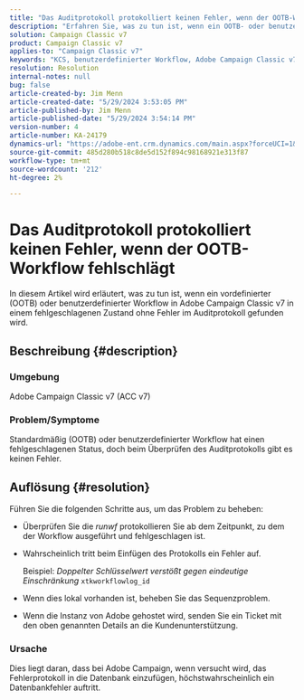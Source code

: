 ```yaml
---
title: "Das Auditprotokoll protokolliert keinen Fehler, wenn der OOTB-Workflow fehlschlägt."
description: "Erfahren Sie, was zu tun ist, wenn ein OOTB- oder benutzerdefinierter Workflow in der Adobe Campaign Classic fehlschlägt, aber keine Fehler im Auditprotokoll gefunden werden."
solution: Campaign Classic v7
product: Campaign Classic v7
applies-to: "Campaign Classic v7"
keywords: "KCS, benutzerdefinierter Workflow, Adobe Campaign Classic v7, Auditprotokoll, OOTB-Workflow, ACC v7"
resolution: Resolution
internal-notes: null
bug: false
article-created-by: Jim Menn
article-created-date: "5/29/2024 3:53:05 PM"
article-published-by: Jim Menn
article-published-date: "5/29/2024 3:54:14 PM"
version-number: 4
article-number: KA-24179
dynamics-url: "https://adobe-ent.crm.dynamics.com/main.aspx?forceUCI=1&pagetype=entityrecord&etn=knowledgearticle&id=52e8a186-d31d-ef11-840b-6045bd006268"
source-git-commit: 485d280b518c8de5d152f894c98168921e313f87
workflow-type: tm+mt
source-wordcount: '212'
ht-degree: 2%

---
```


# Das Auditprotokoll protokolliert keinen Fehler, wenn der OOTB-Workflow fehlschlägt


In diesem Artikel wird erläutert, was zu tun ist, wenn ein vordefinierter (OOTB) oder benutzerdefinierter Workflow in Adobe Campaign Classic v7 in einem fehlgeschlagenen Zustand ohne Fehler im Auditprotokoll gefunden wird.

## Beschreibung {#description}


### <b>Umgebung</b>

Adobe Campaign Classic v7 (ACC v7)

### <b>Problem/Symptome</b>

Standardmäßig (OOTB) oder benutzerdefinierter Workflow hat einen fehlgeschlagenen Status, doch beim Überprüfen des Auditprotokolls gibt es keinen Fehler.


## Auflösung {#resolution}


Führen Sie die folgenden Schritte aus, um das Problem zu beheben:

- Überprüfen Sie die *runwf* protokollieren Sie ab dem Zeitpunkt, zu dem der Workflow ausgeführt und fehlgeschlagen ist.
- Wahrscheinlich tritt beim Einfügen des Protokolls ein Fehler auf.

  Beispiel: *Doppelter Schlüsselwert verstößt gegen eindeutige Einschränkung* `xtkworkflowlog_id`
- Wenn dies lokal vorhanden ist, beheben Sie das Sequenzproblem.
- Wenn die Instanz von Adobe gehostet wird, senden Sie ein Ticket mit den oben genannten Details an die Kundenunterstützung.


### <b>Ursache</b>

Dies liegt daran, dass bei Adobe Campaign, wenn versucht wird, das Fehlerprotokoll in die Datenbank einzufügen, höchstwahrscheinlich ein Datenbankfehler auftritt.
